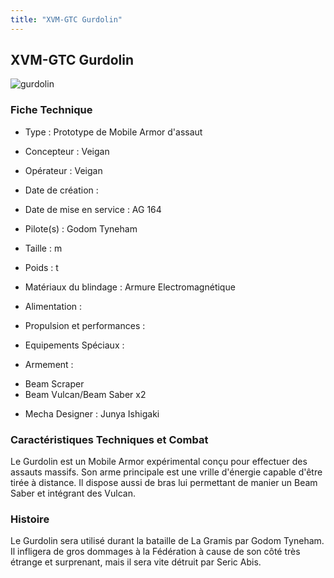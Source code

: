 ```yaml
---
title: "XVM-GTC Gurdolin"
---
```


XVM-GTC Gurdolin
----------------

![gurdolin](/images/stories/saga/gundamage/mechas/gurdolin.png) 


### Fiche Technique


- Type : Prototype de Mobile Armor d'assaut  
- Concepteur : Veigan  
- Opérateur : Veigan  
- Date de création :   
- Date de mise en service : AG 164  
- Pilote(s) : Godom Tyneham  
- Taille : m   
- Poids : t   
- Matériaux du blindage : Armure Electromagnétique  
- Alimentation :   
- Propulsion et performances :   
- Equipements Spéciaux :


- Armement :


* Beam Scraper
* Beam Vulcan/Beam Saber x2


- Mecha Designer : Junya Ishigaki


### Caractéristiques Techniques et Combat


Le Gurdolin est un Mobile Armor expérimental conçu pour effectuer des assauts massifs. Son arme principale est une vrille d'énergie capable d'être tirée à distance. Il dispose aussi de bras lui permettant de manier un Beam Saber et intégrant des Vulcan.


### Histoire


Le Gurdolin sera utilisé durant la bataille de La Gramis par Godom Tyneham. Il infligera de gros dommages à la Fédération à cause de son côté très étrange et surprenant, mais il sera vite détruit par Seric Abis.

